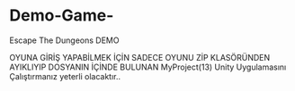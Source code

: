 # Demo-Game-
Escape The Dungeons DEMO


OYUNA GİRİŞ YAPABİLMEK İÇİN SADECE OYUNU ZİP KLASÖRÜNDEN AYIKLIYIP
DOSYANIN İÇİNDE BULUNAN MyProject(13) Unity Uygulamasını Çalıştırmanız yeterli olacaktır..
